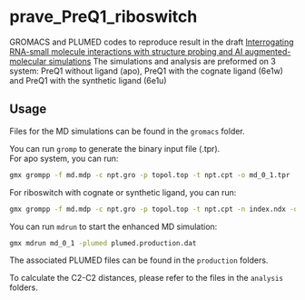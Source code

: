 # prave_PreQ1_riboswitch
GROMACS and PLUMED codes to reproduce result in  the draft <a href="https://www.biorxiv.org/content/10.1101/2021.09.28.462207v1.abstract">Interrogating RNA-small molecule interactions with structure probing and AI augmented-molecular simulations</a> The simulations and analysis are preformed on 3 system: PreQ1 without ligand (apo), PreQ1 with the cognate ligand (6e1w) and PreQ1 with the synthetic ligand (6e1u)


## Usage
Files for the MD simulations can be found in the `gromacs` folder.

You can run `gromp` to generate the binary input file (.tpr).  
For apo system,  you can run:
```bash
gmx grompp -f md.mdp -c npt.gro -p topol.top -t npt.cpt -o md_0_1.tpr
```

For riboswitch with cognate or synthetic ligand, you can run:
```bash
gmx grompp -f md.mdp -c npt.gro -p topol.top -t npt.cpt -n index.ndx -o md_0_1.tpr
```

You can run `mdrun` to start the enhanced MD simulation:
```bash
gmx mdrun md_0_1 -plumed plumed.production.dat
```
The associated PLUMED files can be found in the `production` folders.

To calculate the  C2-C2 distances, please refer to the files in the `analysis` folders.
